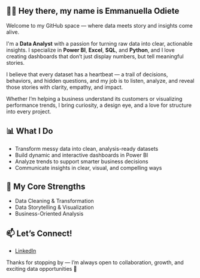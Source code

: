 ## 👋🏽 Hey there, my name is Emmanuella Odiete

Welcome to my GitHub space — where data meets story and insights come alive.

I'm a **Data Analyst** with a passion for turning raw data into clear, actionable insights. I specialize in **Power BI**, **Excel**, **SQL**, and **Python**, and I love creating dashboards that don’t just display numbers, but tell meaningful stories.

I believe that every dataset has a heartbeat — a trail of decisions, behaviors, and hidden questions, and my job is to listen, analyze, and reveal those stories with clarity, empathy, and impact.

Whether I’m helping a business understand its customers or visualizing performance trends, I bring curiosity, a design eye, and a love for structure into every project.

## 📊 What I Do
- Transform messy data into clean, analysis-ready datasets  
- Build dynamic and interactive dashboards in Power BI  
- Analyze trends to support smarter business decisions  
- Communicate insights in clear, visual, and compelling ways

## 🧠 My Core Strengths
- Data Cleaning & Transformation  
- Data Storytelling & Visualization  
- Business-Oriented Analysis  

## 📫 Let’s Connect!
- [LinkedIn](https://www.linkedin.com/in/emmanuella-odiete-3638671a5/)

Thanks for stopping by — I’m always open to collaboration, growth, and exciting data opportunities 🚀
